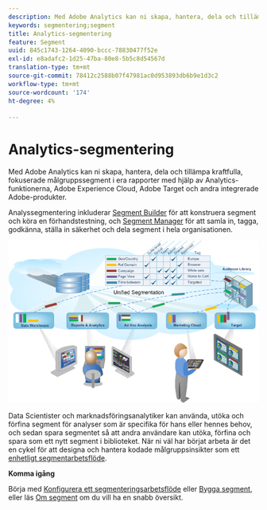 ```yaml
---
description: Med Adobe Analytics kan ni skapa, hantera, dela och tillämpa kraftfulla, fokuserade målgruppssegment i era rapporter med hjälp av Analytics-funktionerna, Adobe Experience Cloud, Adobe Target och andra integrerade Adobe-produkter.
keywords: segmentering;segment
title: Analytics-segmentering
feature: Segment
uuid: 845c1743-1264-4090-bccc-78830477f52e
exl-id: e8adafc2-1d25-47ba-80e8-5b5c8d54567d
translation-type: tm+mt
source-git-commit: 78412c2588b07f47981ac0d953893db6b9e1d3c2
workflow-type: tm+mt
source-wordcount: '174'
ht-degree: 4%

---
```


# Analytics-segmentering

Med Adobe Analytics kan ni skapa, hantera, dela och tillämpa kraftfulla, fokuserade målgruppssegment i era rapporter med hjälp av Analytics-funktionerna, Adobe Experience Cloud, Adobe Target och andra integrerade Adobe-produkter.

Analyssegmentering inkluderar [Segment Builder](/help/components/segmentation/segmentation-workflow/seg-workflow.md) för att konstruera segment och köra en förhandstestning, och [Segment Manager](/help/components/segmentation/segmentation-workflow/seg-workflow.md) för att samla in, tagga, godkänna, ställa in säkerhet och dela segment i hela organisationen.

![](assets/seg__overview.png)

Data Scientister och marknadsföringsanalytiker kan använda, utöka och förfina segment för analyser som är specifika för hans eller hennes behov, och sedan spara segmentet så att andra användare kan utöka, förfina och spara som ett nytt segment i biblioteket. När ni väl har börjat arbeta är det en cykel för att designa och hantera kodade målgruppsinsikter som ett [enhetligt segmentarbetsflöde](/help/components/segmentation/segmentation-workflow/seg-workflow.md).

**Komma igång**

Börja med [Konfigurera ett segmenteringsarbetsflöde](/help/components/segmentation/segmentation-workflow/seg-workflow.md) eller [Bygga segment](/help/components/segmentation/segmentation-workflow/seg-build.md), eller läs [Om segment](/help/components/segmentation/seg-overview.md) om du vill ha en snabb översikt.
